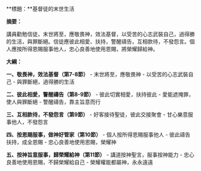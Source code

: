 **標題：**基督徒的末世生活

**摘要：**

講員勸勉信徒，末世將至，應敬畏神，效法基督，以受苦的心志武裝自己，過得勝的生活，與罪斷絕。信徒應彼此相愛、扶持，警醒禱告，互相款待，不發怨言。個人應按所得恩賜服事他人，忠心良善地使用恩賜，將榮耀歸給神。

**大綱：**

**一、敬畏神，效法基督（第7-8節）**
    - 末世將至，應敬畏神
    - 以受苦的心志武裝自己
    - 與罪斷絕，過得勝的生活

**二、彼此相愛，警醒禱告（第8-9節）**
    - 彼此切實相愛，扶持彼此
    - 愛能遮掩罪，使人與罪斷絕
    - 警醒禱告，靠主旨意而行

**三、互相款待，不發怨言（第9節）**
    - 好客接待聖徒，彼此交接聚會
    - 甘心樂意服事他人，不發怨言

**四、按恩賜服事，做神好管家（第10節）**
    - 個人按所得恩賜服事他人
    - 彼此禱告扶持，成全恩賜
    - 忠心良善地使用恩賜，榮耀神

**五、按神旨意服事，歸榮耀給神（第11節）**
    - 講道按神聖言，服事按神能力
    - 忠心良善地使用恩賜，不歸榮耀給自己
    - 榮耀權能都屬神，永永遠遠